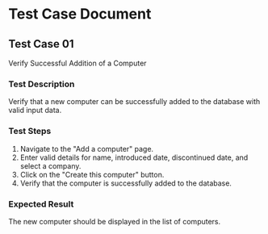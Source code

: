 # Test Case Document


## Test Case 01

Verify Successful Addition of a Computer


### Test Description

Verify that a new computer can be successfully added to the database with valid input data.


### Test Steps

1. Navigate to the "Add a computer" page.
2. Enter valid details for name, introduced date, discontinued date, and select a company.
3. Click on the "Create this computer" button.
4. Verify that the computer is successfully added to the database.


### Expected Result

The new computer should be displayed in the list of computers.
